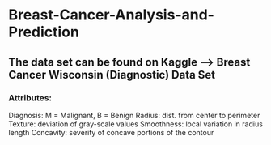 # Breast-Cancer-Analysis-and-Prediction

## The data set can be found on Kaggle --> Breast Cancer Wisconsin (Diagnostic) Data Set

### Attributes:

Diagnosis: M = Malignant, B = Benign
Radius: dist. from center to perimeter
Texture: deviation of gray-scale values
Smoothness: local variation in radius length
Concavity: severity of concave portions of the contour
